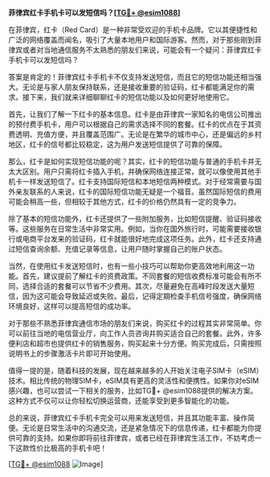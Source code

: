 **菲律宾红卡手机卡可以发短信吗？[[TG💪+ @esim1088](https://t.me/s/esim1088)]**

在菲律宾，红卡（Red Card）是一种非常受欢迎的手机卡品牌。它以其便捷性和广泛的网络覆盖而闻名，吸引了大量本地用户和国际游客。然而，对于那些刚到菲律宾或者对当地通信服务不太熟悉的朋友们来说，可能会有一个疑问：菲律宾红卡手机卡可以发短信吗？

答案是肯定的！菲律宾红卡手机卡不仅支持发送短信，而且它的短信功能还相当强大。无论是与家人朋友保持联系，还是接收重要的验证码，红卡都能满足你的需求。接下来，我们就来详细聊聊红卡的短信功能以及如何更好地使用它。

首先，让我们了解一下红卡的基本信息。红卡是由菲律宾一家知名的电信公司推出的预付费手机卡，用户可以根据自己的需求选择不同的套餐。红卡的优点在于其资费透明、充值方便，并且覆盖范围广。无论是在繁华的城市中心，还是偏远的乡村地区，红卡的信号都比较稳定，这为用户发送短信提供了可靠的保障。

那么，红卡是如何实现短信功能的呢？其实，红卡的短信功能与普通的手机卡并无太大区别。用户只需将红卡插入手机，并确保网络连接正常，就可以像使用其他手机卡一样发送短信了。红卡支持国际短信和本地短信两种模式。对于经常需要与国外亲友联系的人来说，红卡的国际短信功能无疑是一个福音。虽然国际短信的费用可能会稍高一些，但相较于其他方式，红卡的价格仍然具有一定的竞争力。

除了基本的短信功能外，红卡还提供了一些附加服务，比如短信提醒、验证码接收等。这些服务在日常生活中非常实用。例如，当你在国外旅行时，可能需要接收银行或电商平台发来的验证码，红卡就能很好地完成这项任务。此外，红卡还支持通过短信查询余额、充值记录等信息，让用户随时掌握自己的账户状态。

当然，在使用红卡发送短信时，也有一些小技巧可以帮助你更高效地利用这一功能。首先，建议提前了解红卡的资费政策。不同套餐的短信收费标准可能会有所不同，选择合适的套餐可以节省不少费用。其次，尽量避免在高峰时段发送大量短信，因为这可能会导致延迟或失败。最后，记得定期检查手机信号强度，确保网络环境良好，这样可以提高短信的成功率。

对于那些不熟悉菲律宾通信市场的朋友们来说，购买红卡的过程其实非常简单。你可以前往当地的电信营业厅，向工作人员咨询并购买适合自己的套餐。此外，许多便利店和超市也提供红卡的销售服务，购买起来十分方便。购买完成后，只需按照说明书上的步骤激活卡片即可开始使用。

值得一提的是，随着科技的发展，现在越来越多的人开始关注电子SIM卡（eSIM）技术。相比传统的物理SIM卡，eSIM具有更高的灵活性和便携性。如果你对eSIM感兴趣，也可以尝试一下相关的服务，比如TG💪+ @esim1088提供的解决方案。这种方式不仅可以让你轻松切换运营商，还能享受到更多智能化的功能。

总的来说，菲律宾红卡手机卡完全可以用来发送短信，并且其功能丰富、操作简便。无论是日常生活中的沟通交流，还是紧急情况下的信息传递，红卡都能为你提供可靠的支持。如果你即将前往菲律宾，或者已经在菲律宾生活工作，不妨考虑一下这款性价比极高的手机卡吧！

[[TG💪+ @esim1088](https://t.me/s/esim1088) ![Image](https://i.postimg.cc/4NQfJmqS/Snipaste-2025-05-13-00-14-12.png)]